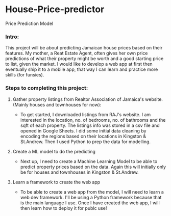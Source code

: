 # House-Price-predictor

Price Prediction Model

### Intro:
This project will be about predicting Jamaican house prices based on their features. My mother, a Reat Estate Agent, often gives her own price predictions of what their property might be worth and a good starting price to list, given the market. I would like to develop a web app at first then eventually ship it to a mobile app, that way I can learn and practice more skills (for funsies). 

### Steps to completing this project:
1. Gather property listings from Realtor Association of Jamaica's website. (Mainly houses and townhouses for now):
    <ul>
    <li>To get started, I downloaded listings from RAJ's website. I am interested in the location, no. of bedrooms, no. of bathrooms and the sqft of each property. The listings info was stored in a csv file and opened in Google Sheets. I did some initial data cleaning by encoding the regions based on their locations in Kingston & St.Andrew. Then I used Python to prep the data for modelling. 
   </li>
    </ul>
    
2. Create a ML model to do the predicting
    <ul>
    <li>Next up, I need to create a Machine Learning Model to be able to predict property prices based on the data. Again this will initially only be for houses and townhouses in Kingston & St.Andrew. </li>
    </ul>

3. Learn a framework to create the web app
    <ul>
    <li>To be able to create a web app from the model, I will need to learn a web dev framework. I'll be using a Python framework because that is the main language I use. Once I have created the web app, I will then learn how to deploy it for publc use!</li>
    </ul>
